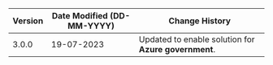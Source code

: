 | **Version** | **Date Modified (DD-MM-YYYY)** | **Change History**                                    |
|-------------|--------------------------------|-------------------------------------------------------|
| 3.0.0       | 19-07-2023                     | Updated to enable solution for **Azure government**.  |